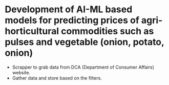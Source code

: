 # Development of AI-ML based models for predicting prices of agri-horticultural commodities such as pulses and vegetable (onion, potato, onion)

- Scrapper to grab data from DCA (Department of Consumer Affairs) website.
- Gather data and store based on the filters.
